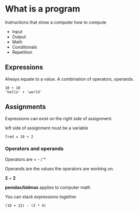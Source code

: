 # What is a program

Instructions that show a computer how to compute

- Input
- Output
- Math
- Conditionals
- Repetition

## Expressions

Always equate to a value. A combination of operators, operands.

```
10 + 10
'hello' + 'world'
```

## Assignments

Expressions can exist on the right side of assignment.

left side of assignment must be a variable

`fred = 10 + 2`

### Operators and operands

Operators are + - / *

Operands are the values the operators are working on.

**2** + **2**

**pemdas/bidmas** applies to computer math

You can stack expressions together

`(10 + 12) - (3 * 4)`
